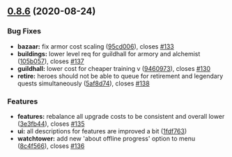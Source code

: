## [0.8.6](https://github.com/Rasterkhann/Rasterkhann/compare/v0.8.5...v0.8.6) (2020-08-24)


### Bug Fixes

* **bazaar:** fix armor cost scaling ([95cd006](https://github.com/Rasterkhann/Rasterkhann/commit/95cd00658ccf0810a1f8a66b3938a8c22a47241b)), closes [#133](https://github.com/Rasterkhann/Rasterkhann/issues/133)
* **buildings:** lower level req for guildhall for armory and alchemist ([105b057](https://github.com/Rasterkhann/Rasterkhann/commit/105b057f32ab000cbbe602e078d1d68452f2dceb)), closes [#137](https://github.com/Rasterkhann/Rasterkhann/issues/137)
* **guildhall:** lower cost for cheaper training v ([9460973](https://github.com/Rasterkhann/Rasterkhann/commit/94609732f32f82f7766c2b60d54ea550039a4f83)), closes [#130](https://github.com/Rasterkhann/Rasterkhann/issues/130)
* **retire:** heroes should not be able to queue for retirement and legendary quests simultaneously ([5af8d74](https://github.com/Rasterkhann/Rasterkhann/commit/5af8d746c5685a2530ed886d1c56631539061da9)), closes [#138](https://github.com/Rasterkhann/Rasterkhann/issues/138)


### Features

* **features:** rebalance all upgrade costs to be consistent and overall lower ([3e3fb44](https://github.com/Rasterkhann/Rasterkhann/commit/3e3fb44089f5b5c7ed33f999f5b32a695ecadfa4)), closes [#135](https://github.com/Rasterkhann/Rasterkhann/issues/135)
* **ui:** all descriptions for features are improved a bit ([1fdf763](https://github.com/Rasterkhann/Rasterkhann/commit/1fdf763baa72ea313be1cbbd914ccf05a0603f86))
* **watchtower:** add new 'about offline progress' option to menu ([8c4f566](https://github.com/Rasterkhann/Rasterkhann/commit/8c4f566c5f8abb2ca5db949151e127adceb491b9)), closes [#136](https://github.com/Rasterkhann/Rasterkhann/issues/136)



